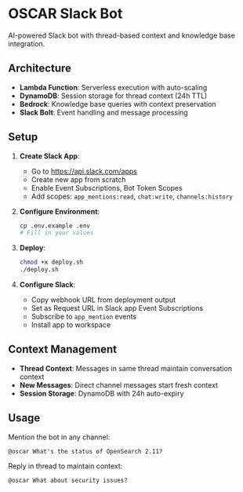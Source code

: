 # OSCAR Slack Bot

AI-powered Slack bot with thread-based context and knowledge base integration.

## Architecture

- **Lambda Function**: Serverless execution with auto-scaling
- **DynamoDB**: Session storage for thread context (24h TTL)
- **Bedrock**: Knowledge base queries with context preservation
- **Slack Bolt**: Event handling and message processing

## Setup

1. **Create Slack App**:
   - Go to https://api.slack.com/apps
   - Create new app from scratch
   - Enable Event Subscriptions, Bot Token Scopes
   - Add scopes: `app_mentions:read`, `chat:write`, `channels:history`

2. **Configure Environment**:
   ```bash
   cp .env.example .env
   # Fill in your values
   ```

3. **Deploy**:
   ```bash
   chmod +x deploy.sh
   ./deploy.sh
   ```

4. **Configure Slack**:
   - Copy webhook URL from deployment output
   - Set as Request URL in Slack app Event Subscriptions
   - Subscribe to `app_mention` events
   - Install app to workspace

## Context Management

- **Thread Context**: Messages in same thread maintain conversation context
- **New Messages**: Direct channel messages start fresh context
- **Session Storage**: DynamoDB with 24h auto-expiry

## Usage

Mention the bot in any channel:
```
@oscar What's the status of OpenSearch 2.11?
```

Reply in thread to maintain context:
```
@oscar What about security issues?
```